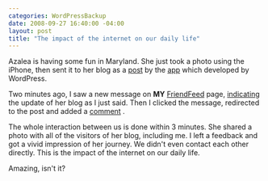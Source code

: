 ```yaml
--- 
categories: WordPressBackup
date: 2008-09-27 16:40:00 -04:00
layout: post
title: "The impact of the internet on our daily life"
---
```

Azalea is having some fun in Maryland. She just took a photo using the iPhone, then sent it to her blog as a <a href="http://azaleasays.com/2008/09/27/our-boat-elkworth/" target="_blank">post</a> by the <a href="http://iphone.wordpress.org/" target="_blank">app</a> which developed by WordPress.

Two minutes ago, I saw a new message on <strong>MY</strong> <a href="http://friendfeed.com/" target="_blank">FriendFeed</a> page, <a href="http://friendfeed.com/e/3984df66-2865-75ab-ca0c-97b9e16f1c31/Our-boat-Elkworth/" target="_blank">indicating</a> the update of her blog as I just said. Then I clicked the message, redirected to the post and added a <a href="http://azaleasays.com/2008/09/27/our-boat-elkworth/#comment-416" target="_blank">comment</a> .

The whole interaction between us is done within 3 minutes. She shared a photo with all of the visitors of her blog, including me. I left a feedback and got a vivid impression of her journey. We didn't even contact each other directly. This is the impact of the internet on our daily life.

Amazing, isn't it?
